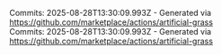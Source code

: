 Commits: 2025-08-28T13:30:09.993Z - Generated via https://github.com/marketplace/actions/artificial-grass
<br>
Commits: 2025-08-28T13:30:09.993Z - Generated via https://github.com/marketplace/actions/artificial-grass
<br>
